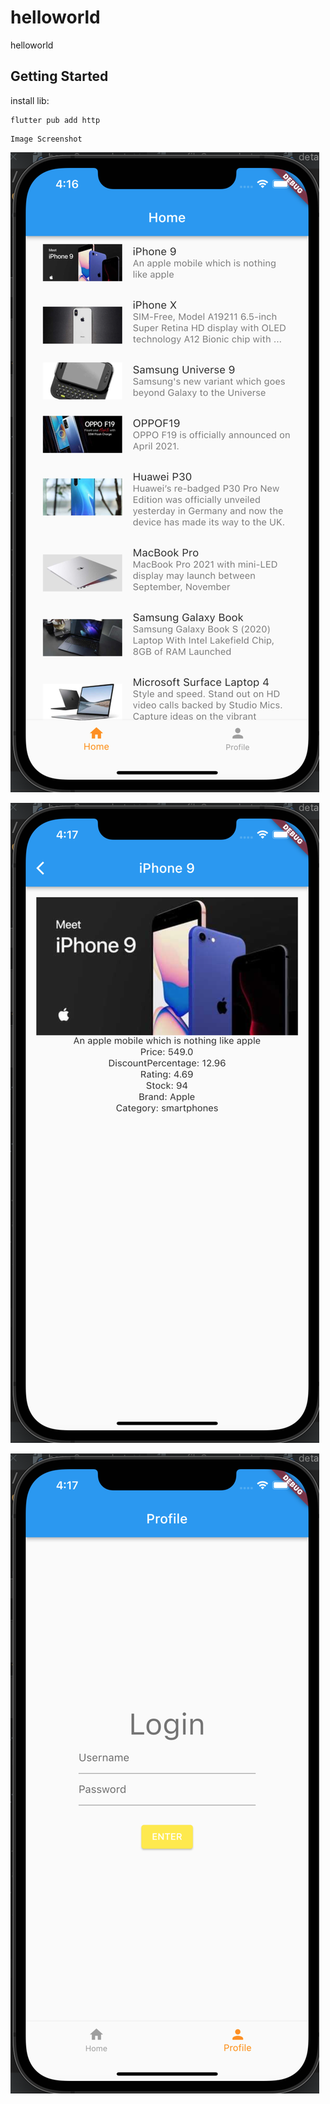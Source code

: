 # helloworld

helloworld

## Getting Started

install lib:
```
flutter pub add http
```
```
Image Screenshot
```

![screenshot1](./Screenshot/Screenshot1.png)

![screenshot2](./Screenshot/Screenshot2.png)

![screenshot3](./Screenshot/Screenshot3.png)
